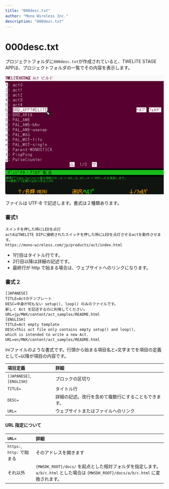 ```yaml
---
title: "000desc.txt"
author: "Mono Wireless Inc."
description: "000desc.txt"
---
```

# 000desc.txt

プロジェクトフォルダに`000desc.txt`が作成されていると、TWELITE STAGE APPは、プロジェクトフォルダの一覧でその内容を表示します。

![000desc.txtの表示例](../.gitbook/assets/img_fimprog_act_sel.png)

ファイルは UTF-8 で記述します。書式は２種類あります。



### 書式1

```text
スイッチを押した時にLEDを点灯
act4はTWELITE DIPに接続されたスイッチを押した時にLEDを点灯させるactを動作させます。
https://mono-wireless.com/jp/products/act/index.html
```

* 1行目はタイトル行です。
* 2行目以降は詳細の記述です。
* 最終行が http で始まる場合は、ウェブサイトへのリンクになります。



### 書式２

```text
[JAPANESE]
TITLE=Actのテンプレート
DESC=中身が何もない setup(), loop() のみのファイルです。
新しく Act を記述するのに利用してください。
URL=jp/MWX/content/act_samples/README.html
[ENGLISH]
TITLE=Act empty template
DESC=This act file only contains empty setup() and loop(),
which is intended to write a new Act. 
URL=en/MWX/content/act_samples/README.html
```

iniファイルのような書式です。行頭から始まる項目名と`=`文字までを項目の定義として`=`以降が項目の内容です。

| 項目定義 | 詳細 |
| :--- | :--- |
| `[JAPANESE]`, `[ENGLISH]` | ブロックの区切り |
| `TITLE=` | タイトル行 |
| `DESC=` | 詳細の記述。改行を含めて複数行にすることもできます。 |
| `URL=` | ウェブサイトまたはファイルへのリンク |

#### URL 指定について

| `URL=` | 詳細 |
| :--- | :--- |
| `https:`, `http:` で始まる | そのアドレスを開きます |
| それ以外 | `{MWSDK_ROOT}/docs/` を起点とした相対フォルダを指定します。`a/b/c.html` とした場合は `{MWSDK_ROOT}/docs/a/b/c.html` に変換されます。 |
